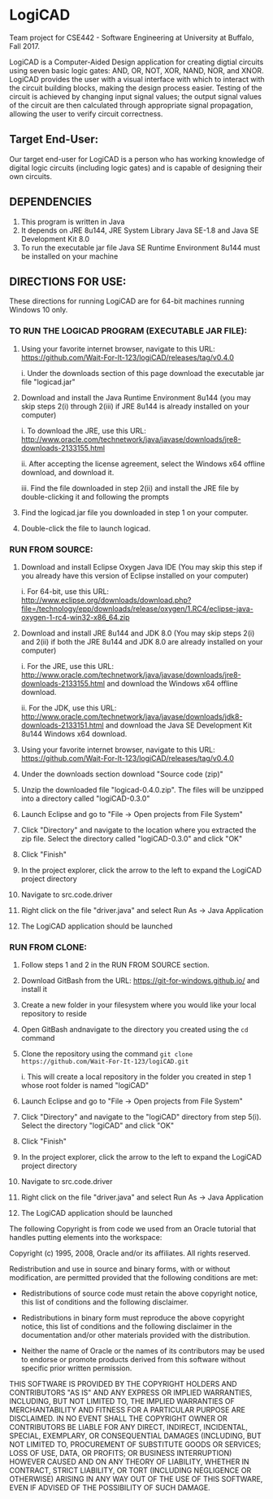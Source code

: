 # LogiCAD

Team project for CSE442 - Software Engineering at University at Buffalo, Fall 2017.

LogiCAD is a Computer-Aided Design application for creating digtial circuits using seven basic logic gates: AND, OR, NOT, XOR, NAND, NOR, and XNOR.  LogiCAD provides the user with a visual interface with which to interact with the circuit building blocks, making the design process easier.  Testing of the circuit is achieved by changing input signal values; the output signal values of the circuit are then calculated through appropriate signal propagation, allowing the user to verify circuit correctness.

## Target End-User:
Our target end-user for LogiCAD is a person who has working knowledge of digital logic circuits (including logic gates) and is capable of designing their own circuits.

## DEPENDENCIES
1. This program is written in Java
2. It depends on JRE 8u144, JRE System Library Java SE-1.8 and Java SE Development Kit 8.0
3. To run the executable jar file Java SE Runtime Environment 8u144 must be installed on your machine

## DIRECTIONS FOR USE:
These directions for running LogiCAD are for 64-bit machines running Windows 10 only.

### TO RUN THE LOGICAD PROGRAM (EXECUTABLE JAR FILE):
1. Using your favorite internet browser, navigate to this URL: https://github.com/Wait-For-It-123/logiCAD/releases/tag/v0.4.0

      i. Under the downloads section of this page download the executable jar file "logicad.jar"
2. Download and install the Java Runtime Environment 8u144 (you may skip steps 2(i) through 2(iii) if JRE 8u144 is already installed on your computer)

      i. To download the JRE, use this URL: http://www.oracle.com/technetwork/java/javase/downloads/jre8-downloads-2133155.html
      
      ii. After accepting the license agreement, select the Windows x64 offline download, and download it.
      
      iii. Find the file downloaded in step 2(ii) and install the JRE file by double-clicking it and following the prompts
3. Find the logicad.jar file you downloaded in step 1 on your computer.
4. Double-click the file to launch logicad.

### RUN FROM SOURCE:
1.  Download and install Eclipse Oxygen Java IDE (You may skip this step if you already have this version of Eclipse installed on your computer)

      i. For 64-bit, use this URL: http://www.eclipse.org/downloads/download.php?file=/technology/epp/downloads/release/oxygen/1.RC4/eclipse-java-oxygen-1-rc4-win32-x86_64.zip
	  
2. Download and install JRE 8u144 and JDK 8.0 (You may skip steps 2(i) and 2(ii) if both the JRE 8u144 and JDK 8.0 are already installed on your computer)

      i. For the JRE, use this URL: http://www.oracle.com/technetwork/java/javase/downloads/jre8-downloads-2133155.html and download the Windows x64 offline download.
      
      ii. For the JDK, use this URL: http://www.oracle.com/technetwork/java/javase/downloads/jdk8-downloads-2133151.html and download the Java SE Development Kit 8u144 Windows x64 download.
3. Using your favorite internet browser, navigate to this URL: https://github.com/Wait-For-It-123/logiCAD/releases/tag/v0.4.0
4. Under the downloads section download "Source code (zip)"
5. Unzip the downloaded file "logicad-0.4.0.zip".  The files will be unzipped into a directory called "logiCAD-0.3.0"
6. Launch Eclipse and go to "File -> Open projects from File System"
7. Click "Directory" and navigate to the location where you extracted the zip file. Select the directory called "logiCAD-0.3.0" and click "OK"
8. Click "Finish"
9. In the project explorer, click the arrow to the left to expand the LogiCAD project directory
10. Navigate to src.code.driver
11. Right click on the file "driver.java" and select Run As -> Java Application
12. The LogiCAD application should be launched 

### RUN FROM CLONE:
1. Follow steps 1 and 2 in the RUN FROM SOURCE section.
2. Download GitBash from the URL: https://git-for-windows.github.io/ and install it
3. Create a new folder in your filesystem where you would like your local repository to reside
4. Open GitBash andnavigate to the directory you created using the `cd` command
5. Clone the repository using the command `git clone https://github.com/Wait-For-It-123/logiCAD.git`

      i. This will create a local repository in the folder you created in step 1 whose root folder is named "logiCAD"
6. Launch Eclipse and go to "File -> Open projects from File System"
7. Click "Directory" and navigate to the "logiCAD" directory from step 5(i). Select the directory "logiCAD" and click "OK"
8. Click "Finish"
9. In the project explorer, click the arrow to the left to expand the LogiCAD project directory
10. Navigate to src.code.driver
11. Right click on the file "driver.java" and select Run As -> Java Application
12. The LogiCAD application should be launched 











The following Copyright is from code we used from an Oracle tutorial that handles putting elements into the
workspace:

 Copyright (c) 1995, 2008, Oracle and/or its affiliates. All rights reserved.
 
 Redistribution and use in source and binary forms, with or without
 modification, are permitted provided that the following conditions
 are met:
 
   - Redistributions of source code must retain the above copyright
     notice, this list of conditions and the following disclaimer.
 
   - Redistributions in binary form must reproduce the above copyright
     notice, this list of conditions and the following disclaimer in the
     documentation and/or other materials provided with the distribution.
 
   - Neither the name of Oracle or the names of its
     contributors may be used to endorse or promote products derived
     from this software without specific prior written permission.
 
 THIS SOFTWARE IS PROVIDED BY THE COPYRIGHT HOLDERS AND CONTRIBUTORS "AS
 IS" AND ANY EXPRESS OR IMPLIED WARRANTIES, INCLUDING, BUT NOT LIMITED TO,
 THE IMPLIED WARRANTIES OF MERCHANTABILITY AND FITNESS FOR A PARTICULAR
 PURPOSE ARE DISCLAIMED.  IN NO EVENT SHALL THE COPYRIGHT OWNER OR
 CONTRIBUTORS BE LIABLE FOR ANY DIRECT, INDIRECT, INCIDENTAL, SPECIAL,
 EXEMPLARY, OR CONSEQUENTIAL DAMAGES (INCLUDING, BUT NOT LIMITED TO,
 PROCUREMENT OF SUBSTITUTE GOODS OR SERVICES; LOSS OF USE, DATA, OR
 PROFITS; OR BUSINESS INTERRUPTION) HOWEVER CAUSED AND ON ANY THEORY OF
 LIABILITY, WHETHER IN CONTRACT, STRICT LIABILITY, OR TORT (INCLUDING
 NEGLIGENCE OR OTHERWISE) ARISING IN ANY WAY OUT OF THE USE OF THIS
 SOFTWARE, EVEN IF ADVISED OF THE POSSIBILITY OF SUCH DAMAGE.
